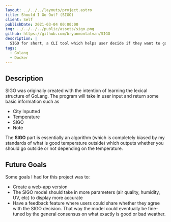 ```yaml
---
layout: ../../../layouts/project.astro
title: Should I Go Out? (SIGO)
client: Self
publishDate: 2021-03-04 00:00:00
img: ../../../../public/assets/sigo.png
github: https://github.com/bryanmontalvan/SIGO
description: |
  SIGO for short, a CLI tool which helps user decide if they want to go outside. 
tags:
  - Golang
  - Docker
---
```

## Description
SIGO was originally created with the intention of learning the lexical structure of GoLang. The program will take in user input and return some basic information such as
- City Inputted
- Temperature
- SIGO
- Note

The **SIGO** part is essentially an algorithm (which is completely biased by my standards of what is good temperature outside) which outputs whether you should go outside or not depending on the temperature.

## Future Goals
Some goals I had for this project was to:
- Create a web-app version
- The SIGO model should take in more parameters (air quality, humidity, UV, etc) to display more accurate 
- Have a feedback feature where users could share whether they agree with the SIGO decision. That way the model could eventually be fine-tuned by the general consensus on what exactly is good or bad weather.



